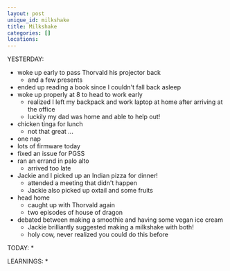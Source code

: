 ```yaml
---
layout: post
unique_id: milkshake
title: Milkshake
categories: []
locations: 
---
```


YESTERDAY:
* woke up early to pass Thorvald his projector back
  * and a few presents
* ended up reading a book since I couldn't fall back asleep
* woke up properly at 8 to head to work early
  * realized I left my backpack and work laptop at home after arriving at the office
  * luckily my dad was home and able to help out!
* chicken tinga for lunch
  * not that great ...
* one nap
* lots of firmware today
* fixed an issue for PGSS
* ran an errand in palo alto
  * arrived too late
* Jackie and I picked up an Indian pizza for dinner!
  * attended a meeting that didn't happen
  * Jackie also picked up oxtail and some fruits
* head home
  * caught up with Thorvald again
  * two episodes of house of dragon
* debated between making a smoothie and having some vegan ice cream
  * Jackie brilliantly suggested making a milkshake with both!
  * holy cow, never realized you could do this before

TODAY:
* 

LEARNINGS:
* 
